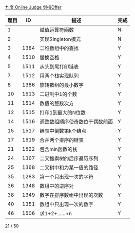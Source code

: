 
[九度 Online Judge 剑指Offer](http://ac.jobdu.com/hhtproblems.php)

题目     | ID    | 描述|完成
-------|--------|----|-----
1||赋值运算符函数|N
2||实现Singleton模式|N
3|1384|二维数组中的查找|Y
4|1510|替换空格|Y
5|1511|从头到尾打印链表|Y
7|1512|用两个栈实现队列|Y
8|1386|旋转数组的最小数字|Y
10|1513|二进制中1的个数|Y
11|1514|数值的整数次方|Y
12|1515|打印1到最大的N位数|Y
14|1516|调整数组顺序使奇数位于偶数前面|Y
15|1517|链表中倒数第k个结点|Y
17|1519|合并两个排序的链表|Y
21|1522|包含min函数的栈|Y
24|1367|二叉搜索树的后序遍历序列|Y
25|1368|二叉树中和为某一值的路径|Y
35|1283|第一个只出现一次的字符|Y
36|1348|数组中的逆序对|Y
38|1349|数字在排序数组中出现的次数|Y
40|1351|数组中只出现一次的数字|Y
46|1506|求1+2+……+n|Y

21 / 50
